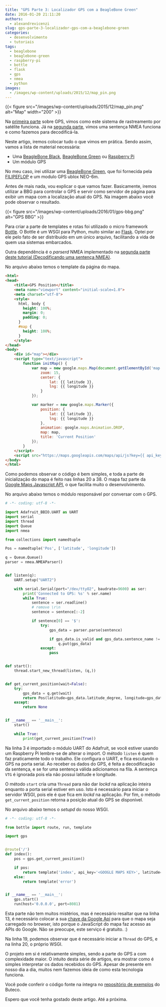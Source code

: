 ```yaml
---
title: "GPS Parte 3: Localizador GPS com a BeagleBone Green"
date: 2016-01-20 21:11:20
authors:
  - alexandrevicenzi
slug: gps-parte-3-localizador-gps-com-a-beaglebone-green
categories:
  - desenvolvimento
  - tutoriais
tags:
  - beaglebone
  - beaglebone-green
  - raspberry-pi
  - bottle
  - flask
  - gps
  - nmea
  - python
images:
  - /images/wp-content/uploads/2015/12/map_pin.png
---
```


{{< figure src="/images/wp-content/uploads/2015/12/map_pin.png" alt="Map" width="200" >}}

Na [primeira parte](/gps-parte-1-entendendo-o-seu-funcionamento) sobre GPS, vimos como este sistema de rastreamento por satélite funciona. Já na [segunda parte](/gps-parte-2-decodificando-uma-sentenca-nmea), vimos uma sentença NMEA funciona e como fazemos para decodificá-la.

Neste artigo, iremos colocar tudo o que vimos em prática. Sendo assim, vamos a lista de material necessária:

* Uma [BeagleBone Black](https://www.filipeflop.com/produto/beaglebone-black/?utm_source=Blog&utm_medium=Banner&utm_campaign=ButecoTecnologico), [BeagleBone Green](https://www.filipeflop.com/produto/beaglebone-green/?utm_source=Blog&utm_medium=Banner&utm_campaign=ButecoTecnologico) ou [Raspberry Pi](https://www.filipeflop.com/produto/raspberry-pi-4-model-2gb-4gb/?utm_source=Blog&utm_medium=Banner&utm_campaign=ButecoTecnologico)
* Um módulo GPS

No meu caso, irei utilizar uma [BeagleBone Green](https://www.filipeflop.com/produto/beaglebone-green/?utm_source=Blog&utm_medium=Banner&utm_campaign=ButecoTecnologico), que foi fornecida pela [FILIPEFLOP](https://www.filipeflop.com/?utm_source=Blog&utm_medium=Banner&utm_campaign=ButecoTecnologico) e um modulo GPS ublox NEO-6m.

Antes de mais nada, vou explicar o que vamos fazer. Basicamente, iremos utilizar a BBG para controlar o GPS e servir como servidor de página para exibir um mapa com a localização atual do GPS. Na imagem abaixo você pode observar o resultado.

{{< figure src="/images/wp-content/uploads/2016/01/gps-bbg.png" alt="GPS BBG" >}}

Para criar a parte de templates e rotas foi utilizado o micro framework [Bottle](http://bottlepy.org/docs/dev/index.html). O Bottle é um WSGI para Python, muito similar ao [Flask](http://flask.pocoo.org/). Optei por ele pelo fato de ser distribuido em um único arquivo, facilitando a vida de quem usa sistemas embarcados.

Outra dependência é o _parserd_ NMEA implementado na [segunda parte deste tutorial (Decodificando uma sentença NMEA)](/gps-parte-2-decodificando-uma-sentenca-nmea).

No arquivo abaixo temos o template da página do mapa.

```html
<html>
<head>
    <title>GPS Position</title>
    <meta name="viewport" content="initial-scale=1.0">
    <meta charset="utf-8">
    <style>
      html, body {
        height: 100%;
        margin: 0;
        padding: 0;
      }
      #map {
        height: 100%;
      }
    </style>
</head>
<body>
    <div id="map"></div>
    <script type="text/javascript">
        function initMap() {
            var map = new google.maps.Map(document.getElementById('map'), {
                zoom: 15,
                center: {
                    lat: {{ latitude }},
                    lng: {{ longitude }}
                }
            });

            var marker = new google.maps.Marker({
                position: {
                    lat: {{ latitude }},
                    lng: {{ longitude }}
                },
                animation: google.maps.Animation.DROP,
                map: map,
                title: 'Current Position'
            });
        }
    </script>
    <script src="https://maps.googleapis.com/maps/api/js?key={{ api_key }}&callback=initMap" async defer></script>
</body>
</html>
```

Como podemos observar o código é bem simples, e toda a parte de inicialização do mapa é feito nas linhas 20 a 38. O mapa faz parte da [Google Maps Javascript API](https://developers.google.com/maps/documentation/javascript/?hl=pt-br), o que facilita muito o desenvolvimento.

No arquivo abaixo temos o módulo responsável por conversar com o GPS.

```py
# -*- coding: utf-8 -*-

import Adafruit_BBIO.UART as UART
import serial
import thread
import Queue
import nmea

from collections import namedtuple

Pos = namedtuple('Pos', ['latitude', 'longitude'])

q = Queue.Queue()
parser = nmea.NMEAParser()


def listen(q):
    UART.setup("UART2")

    with serial.Serial(port="/dev/ttyO2", baudrate=9600) as ser:
        print('Connected to GPS: %s' % ser.name)
        while True:
            sentence = ser.readline()
            # remove \r\n
            sentence = sentence[:-2]

            if sentence[0] == '$':
                try:
                    gps_data = parser.parse(sentence)

                    if gps_data.is_valid and gps_data.sentence_name != 'VTG':
                        q.put(gps_data)
                except:
                    pass


def start():
    thread.start_new_thread(listen, (q,))


def get_current_position(wait=False):
    try:
        gps_data = q.get(wait)
        return Pos(latitude=gps_data.latitude_degree, longitude=gps_data.longitude_degree)
    except:
        return None


if __name__ == '__main__':
    start()

    while True:
        print(get_current_position(True))
```

Na linha 3 é importado o módulo UART do Adafruit, se você estiver usando um Raspberry Pi lembre-se de alterar o import. O método `listen` é quem faz praticamente todo o trabalho. Ele configura o UART, e fica escutando o GPS na porta serial. Ao receber os dados do GPS, é feita a decodificação da sentença, e se for uma sentença válida adicionamos na fila. A sentença `VTG` é ignorada pois ela não possui latitude e longitude.

O método `start` cria uma `Thread` para não dar _lockd_ na aplicação inteira enquanto a porta serial estiver em uso. Isto é necessário para iniciar o servidor WSGI, pois ele é que fica em _lockd_ na aplicação. Por fim, o método `get_current_position` retorna a posição atual do GPS se disponível.

No arquivo abaixo temos o _setupd_ do nosso WSGI.

```py
# -*- coding: utf-8 -*-

from bottle import route, run, template

import gps


@route('/')
def index():
    pos = gps.get_current_position()

    if pos:
        return template('index', api_key='<GOOGLE MAPS KEY>', latitude=pos.latitude, longitude=pos.longitude)
    else:
        return template('error')


if __name__ == '__main__':
    gps.start()
    run(host='0.0.0.0', port=8081)
```

Esta parte não tem muitos mistérios, mas é necessário resaltar que na linha 13, é necessário colocar a sua [chave da Google Api](https://console.developers.google.com/flows/enableapi?apiid=maps_backend&keyType=CLIENT_SIDE&reusekey=true&hl=pt-br) para que o mapa seja carregado no browser, isto porque o JavaScript do mapa faz acesso as APIs do Google. Não se preocupe, este serviço é gratuito. :)

Na linha 19, podemos observar que é necessário iniciar a `Thread` do GPS, e na linha 20, o próprio WSGI.

O projeto em si é relativamente simples, sendo a parte do GPS a com complexidade maior. O intuito desta série de artigos, era mostrar como é simples interpretar os dados recebidos do GPS. Apesar de presente em nosso dia a dia, muitos nem fazemos ideia de como esta tecnologia funciona.

Você pode conferir o código fonte na íntegra no [repositório de exemplos](https://github.com/ButecoOpenSource/exemplos/tree/master/exemplos_python/gps_bbg) do Buteco.

Espero que você tenha gostado deste artigo. Até a próxima.
